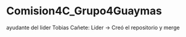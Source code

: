 # Comision4C_Grupo4Guaymas   
ayudante del lider
Tobias Cañete: Lider -> Creó el repositorio y merge

